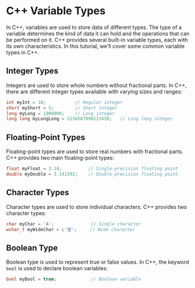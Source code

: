 # C++ Variable Types

In C++, variables are used to store data of different types. The type of a variable determines the kind of data it can hold and the operations that can be performed on it. C++ provides several built-in variable types, each with its own characteristics. In this tutorial, we'll cover some common variable types in C++.

## Integer Types

Integers are used to store whole numbers without fractional parts. In C++, there are different integer types available with varying sizes and ranges:

```cpp
int myInt = 10;           // Regular integer
short myShort = 5;        // Short integer
long myLong = 1000000;    // Long integer
long long myLongLong = 1234567890123456;   // Long long integer
```
## Floating-Point Types

Floating-point types are used to store real numbers with fractional parts. C++ provides two main floating-point types:

```cpp
float myFloat = 3.14;          // Single-precision floating point
double myDouble = 3.141592;    // Double-precision floating point
```
## Character Types

Character types are used to store individual characters. C++ provides two character types:

```cpp
char myChar = 'A';              // Single character
wchar_t myWideChar = L'宝';     // Wide character
```
## Boolean Type

Boolean type is used to represent true or false values. In C++, the keyword `bool` is used to declare boolean variables:

```cpp
bool myBool = true;             // Boolean variable
```